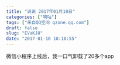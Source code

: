 ```yaml
---
title: "说说 2017年01月10日"
categories: ["嘀咕"]
tags: ["来自QQ空间 qzone.qq.com"]
draft: false
slug: "EVaKJ8"
date: "2017-01-10 18:10:55"
---
```


微信小程序上线后，我一口气卸载了20多个app
